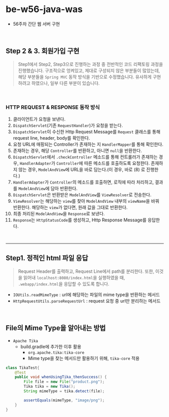# be-w56-java-was
- 56주차 간단 웹 서버 구현

<br>

## Step 2 & 3. 회원가입 구현

> Step1에서 Step2, Step3으로 진행하는 과정 중 전반적인 코드 리팩토링 과정을 진행했습니다.
> 구조적으로 엉켜있고, 제대로 구성되지 않은 부분들이 많았는데, 해당 부분들을 `Spring MVC` 동작 방식을 기반으로 수정했습니다.
> 유사하게 구현하려고 하였으나, 일부 다른 부분이 있습니다.

<br>

### HTTP REQUEST & RESPONSE 동작 방식
1. 클라이언트가 요청을 보낸다.
2. `DispatchServlet`(기존 `RequestHandler`)가 요청을 받는다.
3. `DispatchServlet`이 수신한 Http Request Message를 `Request` 클래스를 통해 request line, header, body를 확인한다.
4. 요청 URL에 매핑되는 Controller가 존재하는 지 `HandlerMapper`를 통해 확인한다. 
5. 존재하는 경우, 해당 `Controller`를 반환하고, 아니면 `null`을 반환한다.
6. `DispatchServlet`에서 `.checkController` 메소드를 통해 컨트롤러가 존재하는 경우, `HandlerAdapter`가 `Controller`에 따른 메소드를 호출하도록 요청한다. 존재하지 않는 경우, `ModelAndView`에 URL을 바로 담는다.(이 경우, 바로 (8) 로 진행한다.)
7. `HandlerAdapter`가 `Controller`의 메소드를 호출하면, 로직에 따라 처리하고, 결과를 `ModelAndView`에 담아 반환한다.
8. `DispatchServlet`은 반환받은 `ModelAndView`를 `ViewResolver`로 전송한다.
9. `ViewResolver`는 해당하는 `view`를 찾아 `ModelAndView` 내부의 `viewName`을 바꿔 반환한다. 해당하는 `view`가 없다면, 원래 값을 그대로 반환한다.
10. 최종 처리된 `ModelAndView`을 `Response`로 보낸다.
11. `Response`는 `HttpStatusCode`를 생성하고, Http Response Message를 응답한다.


<br>

----

## Step1. 정적인 html 파일 응답

> Request Header를 출력하고, Request Line에서 path를 분리한다. 
> 또한, 이것을 읽어내 `localhost:8080/index.html`을 실행하였을 때, `.webapp/index.html`을 응답할 수 있도록 합니다.

- `IOUtils.readMimeType` : url에 해당하는 파일의 mime type을 반환하는 메서드
- `HttpRequestUtils.parseRequestUrl` : request 요청 중 url만 분리하는 메서드

<br>

## File의 Mime Type을 알아내는 방법
- `Apache Tika`
  - build.gradle에 추가한 이후 활용
    - `org.apache.tika:tika-core`
    - Mime type을 찾는 메서드만 활용하기 위해, `tika-core` 적용
```java
class TikaTest{
    @Test
    public void whenUsingTika_thenSuccess() {
        File file = new File("product.png");
        Tika tika = new Tika();
        String mimeType = tika.detect(file);

        assertEquals(mimeType, "image/png");
    }
}
```
